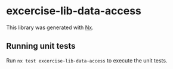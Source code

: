 # excercise-lib-data-access

This library was generated with [Nx](https://nx.dev).

## Running unit tests

Run `nx test excercise-lib-data-access` to execute the unit tests.
